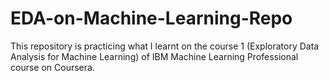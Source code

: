 # EDA-on-Machine-Learning-Repo
This repository is practicing what I learnt on the course 1 (Exploratory Data Analysis for Machine Learning) of IBM Machine Learning Professional course on Coursera.
